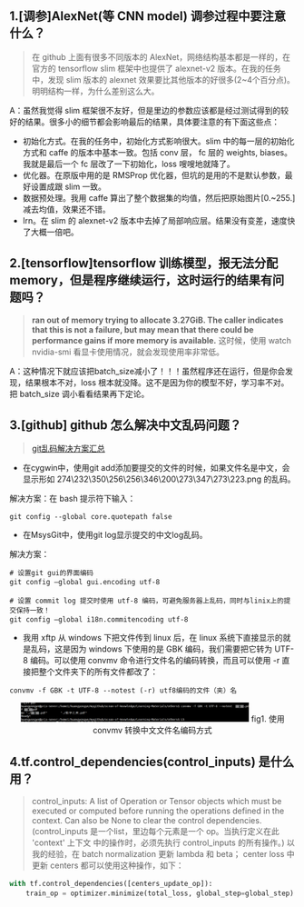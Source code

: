 ## 1.[调参]AlexNet(等 CNN model) 调参过程中要注意什么？
> 在 github 上面有很多不同版本的 AlexNet，网络结构基本都是一样的，在官方的 tensorflow slim 框架中也提供了 alexnet-v2 版本。在我的任务中，发现 slim 版本的 alexnet 效果要比其他版本的好很多(2~4个百分点)。明明结构一样，为什么差别这么大。

A：虽然我觉得 slim 框架很不友好，但是里边的参数应该都是经过测试得到的较好的结果。很多小的细节都会影响最后的结果，具体要注意的有下面这些点：
- 初始化方式。在我的任务中，初始化方式影响很大。slim 中的每一层的初始化方式和 caffe 的版本中基本一致。包括 conv 层， fc 层的 weights, biases。我就是最后一个 fc 层改了一下初始化，loss 嗖嗖地就降了。
- 优化器。在原版中用的是 RMSProp 优化器，但坑的是用的不是默认参数，最好设置成跟 slim 一致。
- 数据预处理。我用 caffe 算出了整个数据集的均值，然后把原始图片[0.~255.]减去均值，效果还不错。
- lrn。在 slim 的 alexnet-v2 版本中去掉了局部响应层。结果没有变差，速度快了大概一倍吧。



## 2.[tensorflow]tensorflow 训练模型，报无法分配 memory，但是程序继续运行，这时运行的结果有问题吗？
>**ran out of memory trying to allocate 3.27GiB. The caller indicates that this is not a failure, but may mean that there could be performance gains if more memory is available.** 这时候，使用 watch nvidia-smi 看显卡使用情况，就会发现使用率非常低。

A：这种情况下就应该把batch_size减小了！！！虽然程序还在运行，但是你会发现，结果根本不对，loss 根本就没降。这不是因为你的模型不好，学习率不对。把 batch_size 调小看看结果再下定论。


## 3.[github] github 怎么解决中文乱码问题？
> [git乱码解决方案汇总](https://blog.zengrong.net/post/1249.html)

- 在cygwin中，使用git add添加要提交的文件的时候，如果文件名是中文，会显示形如 274\232\350\256\256\346\200\273\347\273\223.png 的乱码。

解决方案：在 bash 提示符下输入：
```
git config --global core.quotepath false
```

- 在MsysGit中，使用git log显示提交的中文log乱码。

解决方案：
```
# 设置git gui的界面编码
git config –global gui.encoding utf-8

# 设置 commit log 提交时使用 utf-8 编码，可避免服务器上乱码，同时与linix上的提交保持一致！
git config –global i18n.commitencoding utf-8
```

- 我用 xftp 从 windows 下把文件传到 linux 后，在 linux 系统下直接显示的就是乱码，这是因为 windows 下使用的是 GBK 编码，我们需要把它转为 UTF-8 编码。可以使用 convmv 命令进行文件名的编码转换，而且可以使用 -r 直接把整个文件夹下的所有文件都改了：
```
convmv -f GBK -t UTF-8 --notest (-r) utf8编码的文件（夹）名
```

<center><img src="https://raw.githubusercontent.com/yongyehuang/ocean-of-knowledge/master/figs/convmv1.png"   width="80%"/>
fig1. 使用 convmv 转换中文文件名编码方式
</center>

## 4.tf.control_dependencies(control_inputs) 是什么用？
>control_inputs: A list of Operation or Tensor objects which must be executed or computed before running the operations defined in the context. Can also be None to clear the control dependencies. (control_inputs 是一个list，里边每个元素是一个 op。当执行定义在此 'context' 上下文 中的操作时，必须先执行 control_inputs 的所有操作。)
>以我的经验，在 batch normalization 更新 lambda 和 beta； center loss 中更新 centers 都可以使用这种操作，如下：
```python 
with tf.control_dependencies([centers_update_op]):
    train_op = optimizer.minimize(total_loss, global_step=global_step)
```




